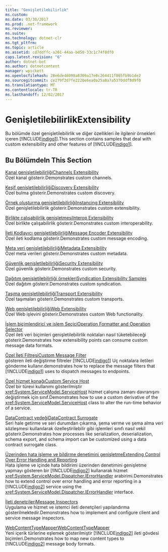 ```yaml
---
title: "Genişletilebilirlik"
ms.custom: 
ms.date: 03/30/2017
ms.prod: .net-framework
ms.reviewer: 
ms.suite: 
ms.technology: dotnet-clr
ms.tgt_pltfrm: 
ms.topic: article
ms.assetid: cd7ddffc-a261-44aa-bd50-33c1c74f0df0
caps.latest.revision: "6"
author: dotnet-bot
ms.author: dotnetcontent
manager: wpickett
ms.openlocfilehash: 28e6de46098a8309a17e0c264411f865fb9b1de2
ms.sourcegitcommit: ce279f2d7fe2220e6ea0a25a8a7a5370ddf8d9f0
ms.translationtype: MT
ms.contentlocale: tr-TR
ms.lasthandoff: 12/02/2017
---
```

# <a name="extensibility"></a><span data-ttu-id="9e69d-102">Genişletilebilirlik</span><span class="sxs-lookup"><span data-stu-id="9e69d-102">Extensibility</span></span>
<span data-ttu-id="9e69d-103">Bu bölümde özel genişletilebilirlik ve diğer özellikleri ile ilgilenir örnekleri içeren [!INCLUDE[indigo1](../../../../includes/indigo1-md.md)].</span><span class="sxs-lookup"><span data-stu-id="9e69d-103">This section contains samples that deal with custom extensibility and other features of [!INCLUDE[indigo1](../../../../includes/indigo1-md.md)].</span></span>  
  
## <a name="in-this-section"></a><span data-ttu-id="9e69d-104">Bu Bölümde</span><span class="sxs-lookup"><span data-stu-id="9e69d-104">In This Section</span></span>  
 [<span data-ttu-id="9e69d-105">Kanal genişletilebilirliği</span><span class="sxs-lookup"><span data-stu-id="9e69d-105">Channels Extensibility</span></span>](../../../../docs/framework/wcf/samples/channels-extensibility.md)  
 <span data-ttu-id="9e69d-106">Özel kanal gösterir.</span><span class="sxs-lookup"><span data-stu-id="9e69d-106">Demonstrates custom channels.</span></span>  
  
 [<span data-ttu-id="9e69d-107">Keşif genişletilebilirliği</span><span class="sxs-lookup"><span data-stu-id="9e69d-107">Discovery Extensibility</span></span>](../../../../docs/framework/wcf/samples/discovery-extensibility.md)  
 <span data-ttu-id="9e69d-108">Özel bulma gösterir.</span><span class="sxs-lookup"><span data-stu-id="9e69d-108">Demonstrates custom discovery.</span></span>  
  
 [<span data-ttu-id="9e69d-109">Örnek oluşturma genişletilebilirliği</span><span class="sxs-lookup"><span data-stu-id="9e69d-109">Instancing Extensibility</span></span>](../../../../docs/framework/wcf/samples/instancing-extensibility.md)  
 <span data-ttu-id="9e69d-110">Özel genişletilebilirlik gösterir.</span><span class="sxs-lookup"><span data-stu-id="9e69d-110">Demonstrates custom extensibility.</span></span>  
  
 [<span data-ttu-id="9e69d-111">Birlikte çalışabilirlik genişletmesi</span><span class="sxs-lookup"><span data-stu-id="9e69d-111">Interop Extensibility</span></span>](../../../../docs/framework/wcf/samples/interop-extensibility.md)  
 <span data-ttu-id="9e69d-112">Özel birlikte çalışabilirlik gösterir.</span><span class="sxs-lookup"><span data-stu-id="9e69d-112">Demonstrates custom interoperability.</span></span>  
  
 [<span data-ttu-id="9e69d-113">İleti Kodlayıcı genişletilebilirliği</span><span class="sxs-lookup"><span data-stu-id="9e69d-113">Message Encoder Extensibility</span></span>](../../../../docs/framework/wcf/samples/message-encoder-extensibility.md)  
 <span data-ttu-id="9e69d-114">Özel ileti kodlama gösterir.</span><span class="sxs-lookup"><span data-stu-id="9e69d-114">Demonstrates custom message encoding.</span></span>  
  
 [<span data-ttu-id="9e69d-115">Meta veri genişletilebilirliği</span><span class="sxs-lookup"><span data-stu-id="9e69d-115">Metadata Extensibility</span></span>](../../../../docs/framework/wcf/samples/metadata-extensibility.md)  
 <span data-ttu-id="9e69d-116">Özel meta verileri gösterir.</span><span class="sxs-lookup"><span data-stu-id="9e69d-116">Demonstrates custom metadata.</span></span>  
  
 [<span data-ttu-id="9e69d-117">Güvenlik genişletilebilirliği</span><span class="sxs-lookup"><span data-stu-id="9e69d-117">Security Extensibility</span></span>](../../../../docs/framework/wcf/samples/security-extensibility.md)  
 <span data-ttu-id="9e69d-118">Özel güvenlik gösterir.</span><span class="sxs-lookup"><span data-stu-id="9e69d-118">Demonstrates custom security.</span></span>  
  
 [<span data-ttu-id="9e69d-119">Dağıtım genişletilebilirliği örnekleri</span><span class="sxs-lookup"><span data-stu-id="9e69d-119">Syndication Extensibility Samples</span></span>](../../../../docs/framework/wcf/samples/syndication-extensibility-samples.md)  
 <span data-ttu-id="9e69d-120">Özel dağıtım gösterir.</span><span class="sxs-lookup"><span data-stu-id="9e69d-120">Demonstrates custom syndication.</span></span>  
  
 [<span data-ttu-id="9e69d-121">Taşıma genişletilebilirliği</span><span class="sxs-lookup"><span data-stu-id="9e69d-121">Transport Extensibility</span></span>](../../../../docs/framework/wcf/samples/transport-extensibility.md)  
 <span data-ttu-id="9e69d-122">Özel taşımaları gösterir.</span><span class="sxs-lookup"><span data-stu-id="9e69d-122">Demonstrates custom transports.</span></span>  
  
 [<span data-ttu-id="9e69d-123">Web genişletilebilirliği</span><span class="sxs-lookup"><span data-stu-id="9e69d-123">Web Extensibility</span></span>](../../../../docs/framework/wcf/samples/web-extensibility.md)  
 <span data-ttu-id="9e69d-124">Özel Web işlevini gösterir.</span><span class="sxs-lookup"><span data-stu-id="9e69d-124">Demonstrates custom Web functionality.</span></span>  
  
 [<span data-ttu-id="9e69d-125">İşlem biçimlendirici ve işlem Seçici</span><span class="sxs-lookup"><span data-stu-id="9e69d-125">Operation Formatter and Operation Selector</span></span>](../../../../docs/framework/wcf/samples/operation-formatter-and-operation-selector.md)  
 <span data-ttu-id="9e69d-126">Özel ileti veri biçimleri genişletilebilirlik noktaları nasıl tüketebileceği gösterir.</span><span class="sxs-lookup"><span data-stu-id="9e69d-126">Demonstrates how extensibility points can consume custom message data formats.</span></span>  
  
 [<span data-ttu-id="9e69d-127">Özel İleti Filtresi</span><span class="sxs-lookup"><span data-stu-id="9e69d-127">Custom Message Filter</span></span>](../../../../docs/framework/wcf/samples/custom-message-filter.md)  
 <span data-ttu-id="9e69d-128">gösteren ileti değiştirme filtreler [!INCLUDE[indigo1](../../../../includes/indigo1-md.md)] Uç noktalara iletileri gönderme kullanır.</span><span class="sxs-lookup"><span data-stu-id="9e69d-128">demonstrates how to replace the message filters that [!INCLUDE[indigo1](../../../../includes/indigo1-md.md)] uses to dispatch messages to endpoints.</span></span>  
  
 [<span data-ttu-id="9e69d-129">Özel hizmet konağı</span><span class="sxs-lookup"><span data-stu-id="9e69d-129">Custom Service Host</span></span>](../../../../docs/framework/wcf/samples/custom-service-host.md)  
 <span data-ttu-id="9e69d-130">Özel bir türevi kullanımı gösterilmiştir <xref:System.ServiceModel.ServiceHost> hizmet çalışma zamanı davranışını değiştirmek için sınıf.</span><span class="sxs-lookup"><span data-stu-id="9e69d-130">Demonstrates how to use a custom derivative of the <xref:System.ServiceModel.ServiceHost> class to alter the run-time behavior of a service.</span></span>  
  
 [<span data-ttu-id="9e69d-131">DataContract yedeği</span><span class="sxs-lookup"><span data-stu-id="9e69d-131">DataContract Surrogate</span></span>](../../../../docs/framework/wcf/samples/datacontract-surrogate.md)  
 <span data-ttu-id="9e69d-132">Seri hale getirme ve seri durumdan çıkarma, şema verme ve şema alma veri sözleşmesi kullanılarak özelleştirilebilir gibi işlemleri sınıfı nasıl vekil gösterir.</span><span class="sxs-lookup"><span data-stu-id="9e69d-132">Demonstrates how processes like serialization, deserialization, schema export, and schema import can be customized using a data contract surrogate class.</span></span>  
  
 [<span data-ttu-id="9e69d-133">Üzerinden hata işleme ve bildirme denetimini genişletme</span><span class="sxs-lookup"><span data-stu-id="9e69d-133">Extending Control Over Error Handling and Reporting</span></span>](../../../../docs/framework/wcf/samples/extending-control-over-error-handling-and-reporting.md)  
 <span data-ttu-id="9e69d-134">Hata işleme ve içinde hata bildirimi üzerinden denetimini genişletme yapmayı gösteren bir [!INCLUDE[indigo2](../../../../includes/indigo2-md.md)] kullanarak hizmet <xref:System.ServiceModel.Dispatcher.IErrorHandler> arabirimi.</span><span class="sxs-lookup"><span data-stu-id="9e69d-134">Demonstrates how to extend control over error handling and error reporting in a [!INCLUDE[indigo2](../../../../includes/indigo2-md.md)] service using the <xref:System.ServiceModel.Dispatcher.IErrorHandler> interface.</span></span>  
  
 [<span data-ttu-id="9e69d-135">İleti denetçileri</span><span class="sxs-lookup"><span data-stu-id="9e69d-135">Message Inspectors</span></span>](../../../../docs/framework/wcf/samples/message-inspectors.md)  
 <span data-ttu-id="9e69d-136">Uygulama ve hizmet ve istemci ileti denetçileri yapılandırma gösterilmektedir.</span><span class="sxs-lookup"><span data-stu-id="9e69d-136">Demonstrates how to implement and configure client and service message inspectors.</span></span>  
  
 [<span data-ttu-id="9e69d-137">WebContentTypeMapper</span><span class="sxs-lookup"><span data-stu-id="9e69d-137">WebContentTypeMapper</span></span>](../../../../docs/framework/wcf/samples/webcontenttypemapper-sample.md)  
 <span data-ttu-id="9e69d-138">Yeni içerik türlerine eşlemek gösterilmiştir [!INCLUDE[indigo2](../../../../includes/indigo2-md.md)] ileti gövdesi biçimleri.</span><span class="sxs-lookup"><span data-stu-id="9e69d-138">Demonstrates how to map new content types to [!INCLUDE[indigo2](../../../../includes/indigo2-md.md)] message body formats.</span></span>
